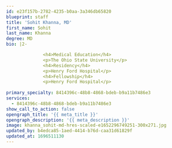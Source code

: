 ```yaml
---
id: e23f157b-2782-4235-b0aa-3a346db65820
blueprint: staff
title: 'Sohit Khanna, MD'
first_name: Sohit
last_name: Khanna
degree: MD
bio: |2-

              <h4>Medical Education</h4>
              <p>The Ohio State University</p>
              <h4>Residency</h4>
              <p>Henry Ford Hospital</p>
              <h4>Fellowship</h4>
              <p>Henry Ford Hospital</p>
          
primary_specialty: 8414396c-48b8-4868-bdeb-b9a11b7486e3
services:
  - 8414396c-48b8-4868-bdeb-b9a11b7486e3
show_call_to_action: false
opengraph_title: '{{ meta_title }}'
opengraph_description: '{{ meta_description }}'
image: khanna_sohit-md-hres-scaled-e1652296749251-300x271.jpg
updated_by: b4edca85-1aed-4414-b76d-caa31d61829f
updated_at: 1696511130
---
```

